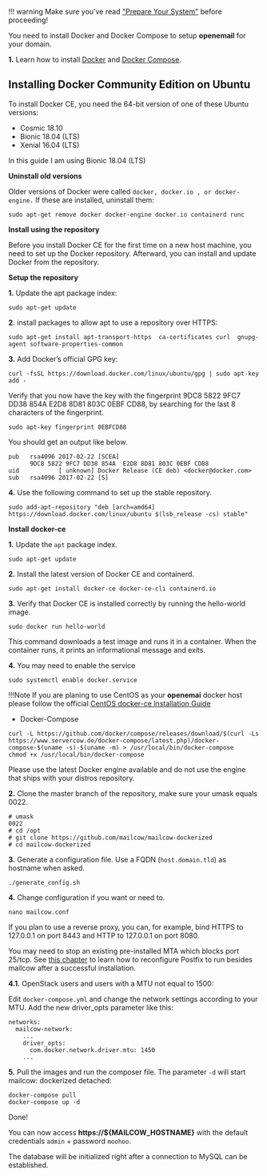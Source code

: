 !!! warning
    Make sure you've read ["Prepare Your System"](https://docs.openemail.io/prerequisite-system/) before proceeding!

You need to install Docker and Docker Compose to setup **openemail** for your domain.

**1\.** Learn how to install [Docker](https://docs.docker.com/engine/installation/linux/) and [Docker Compose](https://docs.docker.com/compose/install/).

## Installing Docker Community Edition on Ubuntu

To install Docker CE, you need the 64-bit version of one of these Ubuntu versions:

- Cosmic 18.10
- Bionic 18.04 (LTS)
- Xenial 16.04 (LTS)

In this guide I am using Bionic 18.04 (LTS)

**Uninstall old versions**

Older versions of Docker were called `docker, docker.io , or docker-engine.` If these are installed, uninstall them:
```
sudo apt-get remove docker docker-engine docker.io containerd runc
```
**Install using the repository**

Before you install Docker CE for the first time on a new host machine, you need to set up the Docker repository. Afterward, you can install and update Docker from the repository.

**Setup the repository**

**1\.** Update the apt package index:
```
sudo apt-get update
```
**2\.** install packages to allow apt to use a repository over HTTPS:
```
sudo apt-get install apt-transport-https  ca-certificates curl  gnupg-agent software-properties-common
```
**3.** Add Docker’s official GPG key:
```
curl -fsSL https://download.docker.com/linux/ubuntu/gpg | sudo apt-key add -
```
Verify that you now have the key with the fingerprint 9DC8 5822 9FC7 DD38 854A E2D8 8D81 803C 0EBF CD88, by searching for the last 8 characters of the fingerprint.
```
sudo apt-key fingerprint 0EBFCD88
```
You should get an output like below.
```
pub   rsa4096 2017-02-22 [SCEA]
      9DC8 5822 9FC7 DD38 854A  E2D8 8D81 803C 0EBF CD88
uid           [ unknown] Docker Release (CE deb) <docker@docker.com>
sub   rsa4096 2017-02-22 [S]
```
**4\.** Use the following command to set up the stable repository.
```
sudo add-apt-repository "deb [arch=amd64] https://download.docker.com/linux/ubuntu $(lsb_release -cs) stable"
```
**Install docker-ce**

**1\.** Update the `apt` package index.
```
sudo apt-get update
```
**2\.** Install the latest version of Docker CE and containerd.
```
sudo apt-get install docker-ce docker-ce-cli containerd.io
```
**3\.** Verify that Docker CE is installed correctly by running the hello-world image.
```
sudo docker run hello-world
```
This command downloads a test image and runs it in a container. When the container runs, it prints an informational message and exits.

**4\.** You may need to enable the service
```
sudo systemctl enable docker.service
```
!!!Note
    If you are planing to use CentOS as your **openemai** docker host please follow the official [CentOS docker-ce Installation Guide](https://docs.docker.com/install/linux/docker-ce/centos/)

- Docker-Compose
```
curl -L https://github.com/docker/compose/releases/download/$(curl -Ls https://www.servercow.de/docker-compose/latest.php)/docker-compose-$(uname -s)-$(uname -m) > /usr/local/bin/docker-compose
chmod +x /usr/local/bin/docker-compose
```

Please use the latest Docker engine available and do not use the engine that ships with your distros repository.

**2\.** Clone the master branch of the repository, make sure your umask equals 0022.
```
# umask
0022
# cd /opt
# git clone https://github.com/mailcow/mailcow-dockerized
# cd mailcow-dockerized
```

**3\.** Generate a configuration file. Use a FQDN (`host.domain.tld`) as hostname when asked.
```
./generate_config.sh
```

**4\.** Change configuration if you want or need to.
```
nano mailcow.conf
```
If you plan to use a reverse proxy, you can, for example, bind HTTPS to 127.0.0.1 on port 8443 and HTTP to 127.0.0.1 on port 8080.

You may need to stop an existing pre-installed MTA which blocks port 25/tcp. See [this chapter](https://mailcow.github.io/mailcow-dockerized-docs/firststeps-local_mta/) to learn how to reconfigure Postfix to run besides mailcow after a successful installation.

**4\.1\.** OpenStack users and users with a MTU not equal to 1500:

Edit `docker-compose.yml` and change the network settings according to your MTU.
Add the new driver_opts parameter like this:
```
networks:
  mailcow-network:
    ...
    driver_opts:
      com.docker.network.driver.mtu: 1450
    ...
```

**5\.** Pull the images and run the composer file. The parameter `-d` will start mailcow: dockerized detached:
```
docker-compose pull
docker-compose up -d
```

Done!

You can now access **https://${MAILCOW_HOSTNAME}** with the default credentials `admin` + password `moohoo`.

The database will be initialized right after a connection to MySQL can be established.

